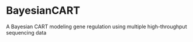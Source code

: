 # BayesianCART
A Bayesian CART modeling gene regulation using multiple high-throughput sequencing data
